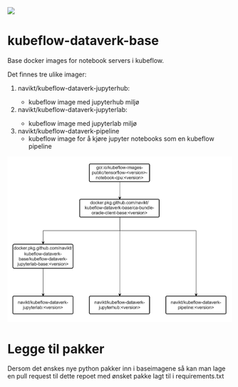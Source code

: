 ![](https://github.com/navikt/kubeflow-api/workflows/build%20and%20deploy/badge.svg)

# kubeflow-dataverk-base
Base docker images for notebook servers i kubeflow. 

Det finnes tre ulike imager:
1. navikt/kubeflow-dataverk-jupyterhub:<tag>
    - kubeflow image med jupyterhub miljø
2. navikt/kubeflow-dataverk-jupyterlab:<tag>
    - kubeflow image med jupyterlab miljø
3. navikt/kubeflow-dataverk-pipeline
    - kubeflow image for å kjøre jupyter notebooks som en kubeflow pipeline

![Docker stack](docker-stack.PNG)

# Legge til pakker
Dersom det ønskes nye python pakker inn i baseimagene så kan man lage en pull request til dette repoet med ønsket pakke lagt til i requirements.txt
